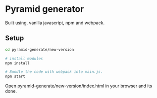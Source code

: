 # Pyramid generator

Built using, vanilla javascript, npm and webpack.

## Setup

```bash
cd pyramid-generate/new-version

# install modules
npm install

# Bundle the code with webpack into main.js.
npm start
```

Open pyramid-generate/new-version/index.html in your browser and its done.
